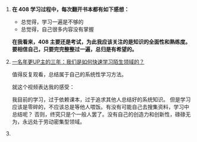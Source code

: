 1. **在 408 学习过程中，每次翻开书本都有如下感想：**
   - 总觉得，学习一遍是不够的
   - 总觉得，自己很多内容没有掌握

   **在我看来，408 主要还是考试，为此我应该关注的是知识的全面性和熟练度。要相信自己，只要完完整整过一遍，总归是有希望的。**


2. [一名年更UP主的三年：我们是如何快速学习陌生领域的？](https://www.bilibili.com/video/BV1QnGhzpEfF)

   值得反复观看，总结属于自己的系统性学习方法。

   就这个视频表达我的感受：

   我目前的学习，过于依赖课本，过于追求其他人总结好的系统知识。
   但是学习应该是零碎的，不应该总是等他人喂饭。有没有可能自己去搜集资料，学习中总结呢？
   否则，终究只是个一般人罢了。没有自己的创造力和创新性，碌碌无为，永远处于劳动密集型领域。


4. 
